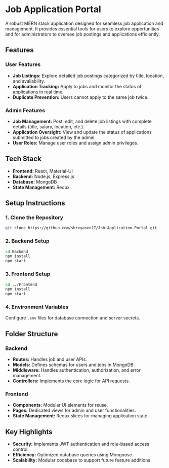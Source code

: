 # Job Application Portal

A robust MERN stack application designed for seamless job application and management. It provides essential tools for users to explore opportunities and for administrators to oversee job postings and applications efficiently.

## Features

### User Features
- **Job Listings:** Explore detailed job postings categorized by title, location, and availability.
- **Application Tracking:** Apply to jobs and monitor the status of applications in real time.
- **Duplicate Prevention:** Users cannot apply to the same job twice.

### Admin Features
- **Job Management:** Post, edit, and delete job listings with complete details (title, salary, location, etc.).
- **Application Oversight:** View and update the status of applications submitted to jobs created by the admin.
- **User Roles:** Manage user roles and assign admin privileges.

## Tech Stack
- **Frontend:** React, Material-UI
- **Backend:** Node.js, Express.js
- **Database:** MongoDB
- **State Management:** Redux

## Setup Instructions

### 1. Clone the Repository
```bash
git clone https://github.com/shreyasen27/Job-Application-Portal.git
```

### 2. Backend Setup
```bash
cd Backend
npm install
npm start
```

### 3. Frontend Setup
```bash
cd ../Frontend
npm install
npm start
```

### 4. Environment Variables
Configure `.env` files for database connection and server secrets.


## Folder Structure

### Backend
- **Routes:** Handles job and user APIs.
- **Models:** Defines schemas for users and jobs in MongoDB.
- **Middleware:** Handles authentication, authorization, and error management.
- **Controllers:** Implements the core logic for API requests.

### Frontend
- **Components:** Modular UI elements for reuse.
- **Pages:** Dedicated views for admin and user functionalities.
- **State Management:** Redux slices for managing application state.

## Key Highlights
- **Security:** Implements JWT authentication and role-based access control.
- **Efficiency:** Optimized database queries using Mongoose.
- **Scalability:** Modular codebase to support future feature additions.

